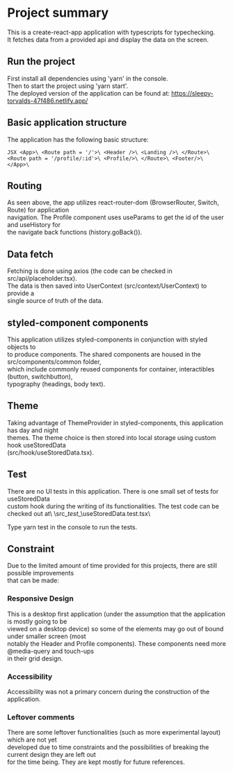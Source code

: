 # Project summary
This is a create-react-app application with typescripts for typechecking.\
It fetches data from a provided api and display the data on the screen.

## Run the project
First install all dependencies using 'yarn' in the console.\
Then to start the project using 'yarn start'.\
The deployed version of the application can be found at:
https://sleepy-torvalds-47f486.netlify.app/

## Basic application structure
The application has the following basic structure:

``JSX
  <App>\
    <Route path = '/'>\
      <Header />\
      <Landing />\
    </Route>\
    <Route path = '/profile/:id'>\
      <Profile/>\
    </Route>\
    <Footer/>\
  </App>\
``

## Routing
As seen above, the app utilizes react-router-dom (BrowserRouter, Switch, Route) for application\
navigation. The Profile component uses useParams to get the id of the user and useHistory for\
the navigate back functions (history.goBack()). 

## Data fetch
Fetching is done using axios (the code can be checked in src/api/placeholder.tsx).\
The data is then saved into UserContext (src/context/UserContext) to provide a\
single source of truth of the data.

## styled-component components
This application utilizes styled-components in conjunction with styled objects to\
to produce components. The shared components are housed in the src/components/common folder,\
which include commonly reused components for container, interactibles (button, switchbutton),\
typography (headings, body text).

## Theme
Taking advantage of ThemeProvider in styled-components, this application has day and night\
themes. The theme choice is then stored into local storage using custom hook useStoredData\
(src/hook/useStoredData.tsx).

## Test
There are no UI tests in this application. There is one small set of tests for useStoredData\
custom hook during the writing of its functionalities. The test code can be checked out at\ 
\src\__test__\useStoredData.test.tsx\

Type yarn test in the console to run the tests.

## Constraint
Due to the limited amount of time provided for this projects, there are still possible improvements\
that can be made:

### Responsive Design
This is a desktop first application (under the assumption that the application is mostly going to be\
viewed on a desktop device) so some of the elements may go out of bound under smaller screen (most\
notably the Header and Profile components). These components need more @media-query and touch-ups\
in their grid design.

### Accessibility
Accessibility was not a primary concern during the construction of the application.

### Leftover comments
There are some leftover functionalities (such as more experimental layout) which are not yet\
developed due to time constraints and the possibilities of breaking the current design they are left out\
for the time being. They are kept mostly for future references.

